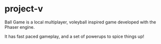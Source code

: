 # project-v

Ball Game is a local multiplayer, voleyball inspired game developed with the Phaser engine.

It has fast paced gameplay, and a set of powerups to spice things up!
